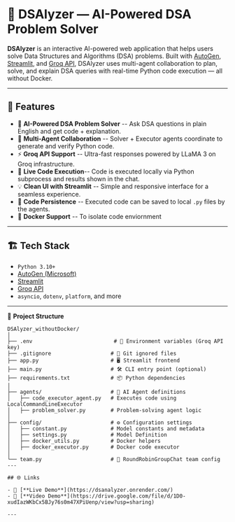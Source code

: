 # 🧠 DSAlyzer — AI-Powered DSA Problem Solver

**DSAlyzer** is an interactive AI-powered web application that helps users solve Data Structures and Algorithms (DSA) problems. Built with [AutoGen](https://github.com/microsoft/autogen), [Streamlit](https://streamlit.io/), and [Groq API](https://console.groq.com/), DSAlyzer uses multi-agent collaboration to plan, solve, and explain DSA queries with real-time Python code execution — all without Docker.

---

## 🚀 Features

- 🧠 **AI-Powered DSA Problem Solver** -- Ask DSA questions in plain English and get code + explanation.
- 🔁 **Multi-Agent Collaboration** -- Solver + Executor agents coordinate to generate and verify Python code.
- ⚡ **Groq API Support** -- Ultra-fast responses powered by LLaMA 3 on Groq infrastructure.
- 🧪 **Live Code Execution**-- Code is executed locally via Python subprocess and results shown in the chat.
- 💡 **Clean UI with Streamlit** -- Simple and responsive interface for a seamless experience.
- 📂 **Code Persistence** -- Executed code can be saved to local `.py` files by the agents.
- 🐳 **Docker Support** -- To isolate code enviornment

---

## 🏗️ Tech Stack

- `Python 3.10+`
- [AutoGen (Microsoft)](https://github.com/microsoft/autogen)
- [Streamlit](https://streamlit.io/)
- [Groq API](https://console.groq.com/)
- `asyncio`, `dotenv`, `platform`, and more

---

🧰 **Project Structure**
```
DSAlyzer_withoutDocker/
│
├── .env                          # 🔐 Environment variables (Groq API key)
├── .gitignore                   # 🚫 Git ignored files
├── app.py                       # 🖥️ Streamlit frontend
├── main.py                      # 🛠️ CLI entry point (optional)
├── requirements.txt             # 📦 Python dependencies
│
├── agents/                      # 🤖 AI Agent definitions
│   ├── code_executor_agent.py   # Executes code using LocalCommandLineExecutor
│   ├── problem_solver.py        # Problem-solving agent logic
│
├── config/                      # ⚙️ Configuration settings
│   ├── constant.py              # Model constants and metadata
│   ├── settings.py              # Model Definition
│   ├── docker_utils.py          # Docker helpers 
│   ├── docker_executor.py       # Docker code executor
│
└── team.py                      # 👥 RoundRobinGroupChat team config
---

## 🌐 Links

- 🔗 [**Live Demo**](https://dsanalyzer.onrender.com/)
- 🎥 [**Video Demo**](https://drive.google.com/file/d/1D0-xudIazWKbCx5BJy76s0m47XPiUenp/view?usp=sharing)

---

